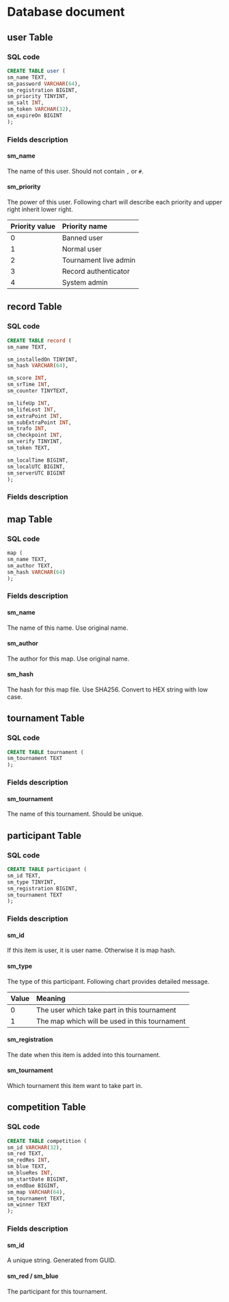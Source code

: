 # Database document

## user Table

### SQL code

```sql
CREATE TABLE user (
sm_name TEXT,
sm_password VARCHAR(64),
sm_registration BIGINT,
sm_priority TINYINT,
sm_salt INT,
sm_token VARCHAR(32),
sm_expireOn BIGINT
);
```

### Fields description

#### sm_name

The name of this user. Should not contain `,` or `#`.

#### sm_priority

The power of this user. Following chart will describe each priority and upper right inherit lower right.

|Priority value|Priority name|
|:---|:---|
|0|Banned user|
|1|Normal user|
|2|Tournament live admin|
|3|Record authenticator|
|4|System admin|

## record Table

### SQL code

```sql
CREATE TABLE record (
sm_name TEXT,

sm_installedOn TINYINT,
sm_hash VARCHAR(64),

sm_score INT,
sm_srTime INT,
sm_counter TINYTEXT,

sm_lifeUp INT,
sm_lifeLost INT,
sm_extraPoint INT,
sm_subExtraPoint INT,
sm_trafo INT,
sm_checkpoint INT,
sm_verify TINYINT,
sm_token TEXT,

sm_localTime BIGINT,
sm_localUTC BIGINT,
sm_serverUTC BIGINT
);
```

### Fields description

## map Table

### SQL code

```sql
map (
sm_name TEXT,
sm_author TEXT,
sm_hash VARCHAR(64)
);
```

### Fields description

#### sm_name

The name of this name. Use original name.

#### sm_author

The author for this map. Use original name.

#### sm_hash

The hash for this map file. Use SHA256. Convert to HEX string with low case.

## tournament Table

### SQL code

```sql
CREATE TABLE tournament (
sm_tournament TEXT
);
```

### Fields description

#### sm_tournament

The name of this tournament. Should be unique.

## participant Table

### SQL code

```sql
CREATE TABLE participant (
sm_id TEXT,
sm_type TINYINT,
sm_registration BIGINT,
sm_tournament TEXT
);
```

### Fields description

#### sm_id

If this item is user, it is user name. Otherwise it is map hash.

#### sm_type

The type of this participant. Following chart provides detailed message.

|Value|Meaning|
|:---|:---|
|0|The user which take part in this tournament|
|1|The map which will be used in this tournament|

#### sm_registration

The date when this item is added into this tournament.

#### sm_tournament

Which tournament this item want to take part in.

## competition Table

### SQL code

```sql
CREATE TABLE competition (
sm_id VARCHAR(32),
sm_red TEXT,
sm_redRes INT,
sm_blue TEXT,
sm_blueRes INT,
sm_startDate BIGINT,
sm_endDae BIGINT,
sm_map VARCHAR(64),
sm_tournament TEXT,
sm_winner TEXT
);
```

### Fields description

#### sm_id

A unique string. Generated from GUID.

#### sm_red / sm_blue

The participant for this tournament.
